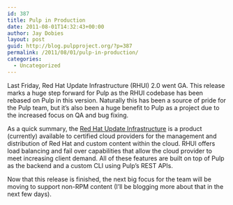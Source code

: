```yaml
---
id: 387
title: Pulp in Production
date: 2011-08-01T14:32:43+00:00
author: Jay Dobies
layout: post
guid: http://blog.pulpproject.org/?p=387
permalink: /2011/08/01/pulp-in-production/
categories:
  - Uncategorized
---
```

Last Friday, Red Hat Update Infrastructure (RHUI) 2.0 went GA. This release marks a huge step forward for Pulp as the RHUI codebase has been rebased on Pulp in this version. Naturally this has been a source of pride for the Pulp team, but it&#8217;s also been a huge benefit to Pulp as a project due to the increased focus on QA and bug fixing.

As a quick summary, the [Red Hat Update Infrastructure](http://docs.redhat.com/docs/en-US/Red_Hat_Update_Infrastructure/2.0/html/Installation_Guide/index.html) is a product (currently) available to certified cloud providers for the management and distribution of Red Hat and custom content within the cloud. RHUI offers load balancing and fail over capabilities that allow the cloud provider to meet increasing client demand. All of these features are built on top of Pulp as the backend and a custom CLI using Pulp&#8217;s REST APIs.

Now that this release is finished, the next big focus for the team will be moving to support non-RPM content (I&#8217;ll be blogging more about that in the next few days).